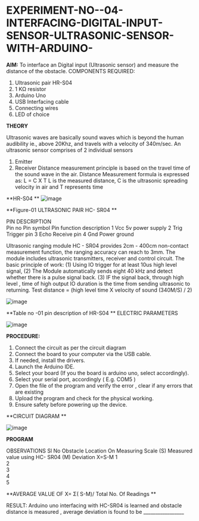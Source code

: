 # EXPERIMENT-NO--04-INTERFACING-DIGITAL-INPUT-SENSOR-ULTRASONIC-SENSOR-WITH-ARDUINO-


**AIM:**  To interface an Digital input (Ultrasonic sensor) and measure the distance of the obstacle.
COMPONENTS REQUIRED:
1.	Ultrasonic pair  HR-S04
2.	1 KΩ resistor 
3.	Arduino Uno 
4.	USB Interfacing cable 
5.	Connecting wires 
6.	LED of choice 


**THEORY**

Ultrasonic waves are basically sound waves which is beyond the human audibility ie., above 20Khz, and travels with a velocity of 340m/sec.
An ultrasonic sensor comprises of 2 individual sensors
 1. Emitter 
2. Receiver
Distance measurement principle is based on the travel time of the sound wave in the air. Distance Measurement formula is expressed as:
 L = C X T
L is the measured distance, 
 C is the ultrasonic spreading velocity in air and
 T represents time




**HR-S04
**
![image](https://user-images.githubusercontent.com/36288975/163531726-7d3880a5-a1c9-40d7-8c76-5ff72699d6fc.png)

**Figure-01 ULTRASONIC PAIR HC- SR04
**



PIN DESCRIPTION  
Pin no 	Pin symbol	Pin function description 
1	Vcc	5v power supply
2	Trig 	Trigger pin 
3	Echo 	Receive pin 
4	Gnd 	Power ground

Ultrasonic ranging module HC - SR04 provides 2cm - 400cm non-contact measurement function, the ranging accuracy can reach to 3mm. The module includes ultrasonic transmitters, receiver and control circuit. The basic principle of work:
(1) Using IO trigger for at least 10us high level signal,
(2) The Module automatically sends eight 40 kHz and detect whether there is a pulse signal back.
(3) IF the signal back, through high level , time of high output IO duration is the time from sending ultrasonic to returning.
Test distance = (high level time X velocity of sound (340M/S) / 2)






![image](https://user-images.githubusercontent.com/36288975/163531726-7d3880a5-a1c9-40d7-8c76-5ff72699d6fc.png)

**Table no -01 pin description of HR-S04
**
ELECTRIC PARAMETERS


![image](https://user-images.githubusercontent.com/36288975/163531640-7c4f6e7d-fdc2-4624-8dae-ad3de9bd36b6.png)
 


**PROCEDURE:**
1.	Connect the circuit as per the circuit diagram 
2.	Connect the board to your computer via the USB cable.
3.	If needed, install the drivers.
4.	Launch the Arduino IDE.
5.	Select your board (If you the board is arduino uno, select accordingly).
6.	Select your serial port, accordingly ( E.g. COM5 )
7.	Open the file of the program  and verify the error , clear if any errors that are existing 
8.	Upload the program and check for the physical working. 
9.	Ensure safety before powering up the device.


**CIRCUIT DIAGRAM 
** 

![image](https://user-images.githubusercontent.com/36288975/163531582-305baaa0-cd55-4b35-a6b9-7a40f95e9374.png)




**PROGRAM**
 

OBSERVATIONS
Sl No 	Obstacle Location On Measuring Scale  (S)	Measured value using HC- SR04 (M)	Deviation 
X=S-M
1			
2			
3			
4			
5			

**AVERAGE VALUE OF  X= Σ( S-M)/ Total No. Of Readings **
	
RESULT:  Arduino uno interfacing with HC-SR04	 is learned and obstacle distance is measured , average deviation is found to be _________________






